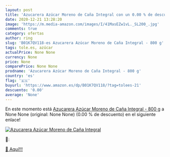 ```yaml
---
layout: post
title: 'Azucarera Azúcar Moreno de Caña Integral con un 0.00 % de descuento'
date: 2020-12-21 13:28:20
image: 'https://m.media-amazon.com/images/I/41MasEZw1vL._SL200_.jpg'
comments: true
category: ofertas
author: ring
slug: 'B01K7QV118-es Azucarera Azúcar Moreno de Caña Integral - 800 g'
tags: tole.es, azúcar
actualPrice: None None
currency: None
price: None
comparePrice: None None
prodname: 'Azucarera Azúcar Moreno de Caña Integral - 800 g'
country: 'es'
flag: '🇪🇸'
buyurl: 'https://www.amazon.es/dp/B01K7QV118/?tag=tolees-21'
descuento: '0.00'
average: 'None'
---
```


En este momento está [Azucarera Azúcar Moreno de Caña Integral - 800 g](https://www.amazon.es/dp/B01K7QV118/?tag=tolees-21) a None None (original: None None) (0.00 %  de descuento) en el siguiente enlace!

[![Azucarera Azúcar Moreno de Caña Integral](https://m.media-amazon.com/images/I/41MasEZw1vL._SL200_.jpg)](https://www.amazon.es/dp/B01K7QV118/?tag=tolees-21)

🔎:


[🛒 Aquí!!!](https://www.amazon.es/dp/B01K7QV118/?tag=tolees-21)
